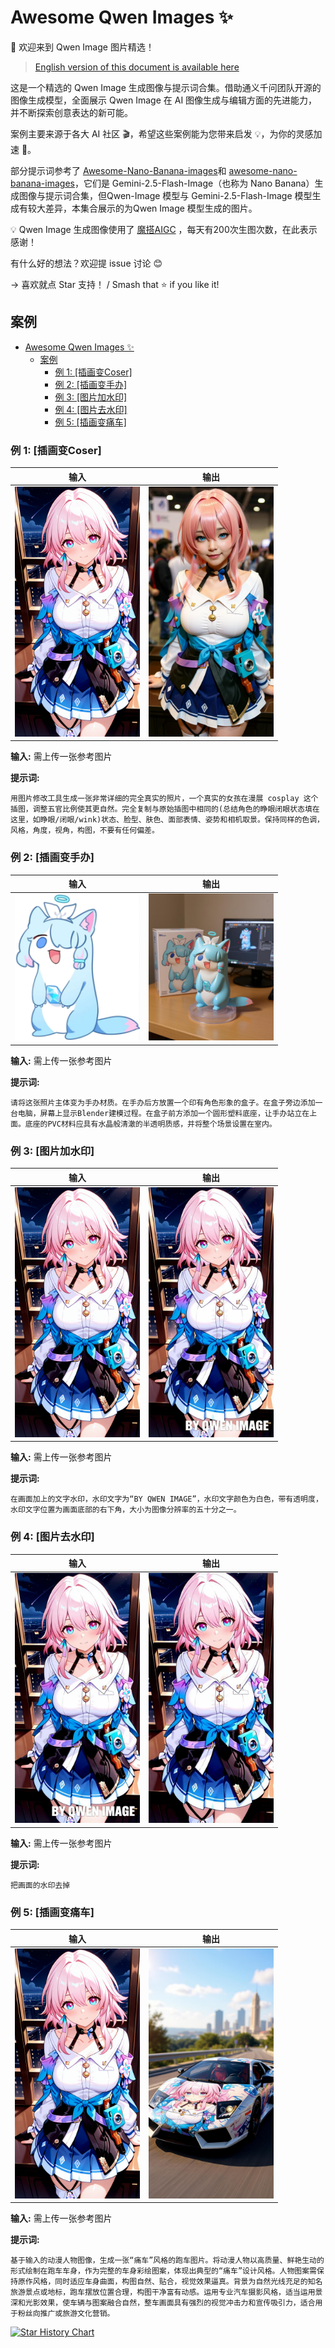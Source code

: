 # Awesome Qwen Images ✨

🎉 欢迎来到 Qwen Image 图片精选！

> [English version of this document is available here](README_en.md)

这是一个精选的 Qwen Image 生成图像与提示词合集。借助通义千问团队开源的图像生成模型，全面展示 Qwen Image 在 AI 图像生成与编辑方面的先进能力，并不断探索创意表达的新可能。

案例主要来源于各大 AI 社区 🎬，希望这些案例能为您带来启发 💡，为你的灵感加速 🚀。

部分提示词参考了 [Awesome-Nano-Banana-images](https://github.com/PicoTrex/Awesome-Nano-Banana-images)和 [awesome-nano-banana-images](https://github.com/githubssg/awesome-nano-banana-images)，它们是 Gemini-2.5-Flash-Image（也称为 Nano Banana）生成图像与提示词合集，但Qwen-Image 模型与 Gemini-2.5-Flash-Image 模型生成有较大差异，本集合展示的为Qwen Image 模型生成的图片。

💡 Qwen Image 生成图像使用了 [魔搭AIGC](https://modelscope.cn/aigc/imageGeneration) ，每天有200次生图次数，在此表示感谢！

有什么好的想法？欢迎提 issue 讨论 😊

→ 喜欢就点 Star 支持！ / Smash that ⭐ if you like it!

## 案例

- [Awesome Qwen Images ✨](#awesome-qwen-images-)
  - [案例](#案例)
    - [例 1: \[插画变Coser\]](#例-1-插画变coser)
    - [例 2: \[插画变手办\]](#例-2-插画变手办)
    - [例 3: \[图片加水印\]](#例-3-图片加水印)
    - [例 4: \[图片去水印\]](#例-4-图片去水印)
    - [例 5: \[插画变痛车\]](#例-5-插画变痛车)

### 例 1: [插画变Coser]

| 输入 | 输出 |
|:---:|:---:|
| <img src="images/input/1.png" width="200" alt="输入图片"> | <img src="images/output/1.png" width="200" alt="输出结果"> |

**输入:** 需上传一张参考图片

**提示词:**

```
用图片修改工具生成一张非常详细的完全真实的照片，一个真实的女孩在漫展 cosplay 这个插图，调整五官比例使其更自然。完全复制与原始插图中相同的(总结角色的睁眼闭眼状态填在这里，如睁眼/闭眼/wink)状态、脸型、肤色、面部表情、姿势和相机取景。保持同样的色调，风格，角度，视角，构图，不要有任何偏差。
```

### 例 2: [插画变手办]

| 输入 | 输出 |
|:---:|:---:|
| <img src="images/input/2.jpeg" width="200" alt="输入图片"> | <img src="images/output/2.png" width="200" alt="输出结果"> |

**输入:** 需上传一张参考图片

**提示词:**

```
请将这张照片主体变为手办材质。在手办后方放置一个印有角色形象的盒子。在盒子旁边添加一台电脑，屏幕上显示Blender建模过程。在盒子前方添加一个圆形塑料底座，让手办站立在上面。底座的PVC材料应具有水晶般清澈的半透明质感，并将整个场景设置在室内。
```

### 例 3: [图片加水印]

| 输入 | 输出 |
|:---:|:---:|
| <img src="images/input/1.png" width="200" alt="输入图片"> | <img src="images/output/3.png" width="200" alt="输出结果"> |

**输入:** 需上传一张参考图片

**提示词:**

```
在画面加上的文字水印，水印文字为“BY QWEN IMAGE”，水印文字颜色为白色，带有透明度，水印文字位置为画面底部的右下角，大小为图像分辨率的五十分之一。
```


### 例 4: [图片去水印]

| 输入 | 输出 |
|:---:|:---:|
| <img src="images/input/4.png" width="200" alt="输入图片"> | <img src="images/output/4.png" width="200" alt="输出结果"> |

**输入:** 需上传一张参考图片

**提示词:**

```
把画面的水印去掉
```

### 例 5: [插画变痛车]

| 输入 | 输出 |
|:---:|:---:|
| <img src="images/input/1.png" width="200" alt="输入图片"> | <img src="images/output/5.png" width="200" alt="输出结果"> |

**输入:** 需上传一张参考图片

**提示词:**

```
基于输入的动漫人物图像，生成一张“痛车”风格的跑车图片。将动漫人物以高质量、鲜艳生动的形式绘制在跑车车身，作为完整的车身彩绘图案，体现出典型的“痛车”设计风格。人物图案需保持原作风格，同时适应车身曲面，构图自然、贴合，视觉效果逼真。背景为自然光线充足的知名旅游景点或地标，跑车摆放位置合理，构图干净富有动感。运用专业汽车摄影风格，适当运用景深和光影效果，使车辆与图案融合自然，整车画面具有强烈的视觉冲击力和宣传吸引力，适合用于粉丝向推广或旅游文化营销。
```

[![Star History Chart](https://api.star-history.com/svg?repos=lfhy/awesome-qwen-images&type=Date)](https://www.star-history.com/#PicoTrex/lfhy/awesome-qwen-images&Date)